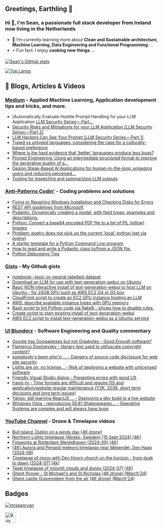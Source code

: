 ## Greetings, Earthling 👋
### Hi 👋, I'm Sean, a passionate full stack developer from Ireland now living in the Netherlands

- 🌱 I’m currently learning more about **Clean and Sustainable architecture, Machine Learning, Data Engineering and Functional Programming** ...
- ⚡ Fun fact: I enjoy **cooking new things** ...

<!--
**mrseanryan/mrseanryan** is a ✨ _special_ ✨ repository because its `README.md` (this file) appears on your GitHub profile.

Here are some ideas to get you started:

- 🔭 I’m currently working on ...
- 🌱 I’m currently learning ...
- 👯 I’m looking to collaborate on ...
- 🤔 I’m looking for help with ...
- 💬 Ask me about ...
- 📫 How to reach me: ...
- 😄 Pronouns: ...
- ⚡ Fun fact: ...
-->

<!-- my own vercel app - see https://vercel.com/mrseanryan - sign in via github -->

[![Sean's GitHub stats](http://mrseanryan-github-readme-stats.vercel.app//api?username=mrseanryan&theme=blue-green&show_icons=true)](https://github.com/mrseanryan/github-readme-stats)

<!-- shared vercel app
[![Sean's GitHub stats](https://github-readme-stats.vercel.app/api?username=mrseanryan&theme=blue-green&show_icons=true)](https://github.com/mrseanryan/github-readme-stats)
-->

[![Top Langs](http://mrseanryan-github-readme-stats.vercel.app/api/top-langs/?username=mrseanryan&theme=blue-green&show_icons=true)](https://github.com/mrseanryan/github-readme-stats)

<!-- shared vercel app
[![Top Langs](https://github-readme-stats.vercel.app/api/top-langs/?username=mrseanryan&theme=blue-green&show_icons=true)](https://github.com/mrseanryan/github-readme-stats)
-->

## 📝 Blogs, Articles & Videos

### [Medium](https://medium.com/@mr.sean.ryan) - Applied Machine Learning, Application development tips and tricks, and more.

<!-- BLOG-POST-LIST-MEDIUM:START -->
- [Automatically Evaluate Hostile Prompt Handling for your LLM Application [LLM Security Series — Part…](https://medium.com/@mr.sean.ryan/automatically-evaluate-hostile-prompt-handling-for-your-llm-application-llm-security-series-part-858a150e5bd7?source=rss-92e36ffeffee------2)
- [Security Risks and Mitigations for your LLM Application [LLM Security Series — Part 2]](https://devsecopsai.today/security-risks-and-mitigations-for-your-llm-application-llm-security-series-part-2-1464ee750cb2?source=rss-92e36ffeffee------2)
- [LLM Hackers Can See Your Prompt [LLM Security Series — Part 1]](https://devsecopsai.today/llm-hackers-can-see-your-prompt-llm-security-series-part-1-b5dfc7b27d02?source=rss-92e36ffeffee------2)
- [Typed vs untyped languages: considering the case for a culturally-based preference](https://medium.com/@mr.sean.ryan/typed-vs-untyped-languages-considering-the-case-for-a-culturally-based-preference-4bdd25de862d?source=rss-92e36ffeffee------2)
- [Where is the hard evidence that ‘better’ languages produce less bugs?](https://medium.com/@mr.sean.ryan/where-is-the-hard-evidence-that-better-languages-produce-less-bugs-808b06f32986?source=rss-92e36ffeffee------2)
- [Prompt Engineering: Using an intermediate structured format to improve the generative quality of a…](https://medium.com/@mr.sean.ryan/prompt-engineering-using-an-intermediate-structured-format-to-improve-the-generative-quality-of-a-02d852a29d7a?source=rss-92e36ffeffee------2)
- [Design Stage-Based AI Applications for human-in-the-loop: engaging users and reducing perceived…](https://medium.com/@mr.sean.ryan/design-stage-based-ai-applications-for-human-in-the-loop-engaging-users-and-reducing-perceived-41f91343bf04?source=rss-92e36ffeffee------2)
- [Tooling for inspecting and summarizing LLM outputs](https://medium.com/@mr.sean.ryan/tooling-for-inspecting-and-summarising-llm-outputs-b1151425cc5b?source=rss-92e36ffeffee------2)
<!-- BLOG-POST-LIST-MEDIUM:END -->

### [Anti-Patterns Codin'](https://antipatterns.blogspot.com/) - Coding problems and solutions

<!-- BLOG-POST-LIST-APC:START -->
- [Fixing or Repairing Windows Installation and Checking Disks for Errors](http://antipatterns.blogspot.com/2025/05/fixing-or-repairing-windows.html)
- [REST API guidelines from Microsoft](http://antipatterns.blogspot.com/2025/03/rest-api-guidelines-from-microsoft.html)
- [Pydantic: Dynamically creating a model, with field types, examples and descriptions.](http://antipatterns.blogspot.com/2025/02/pydantic-dynamically-creating-model.html)
- [Python: Convert a base64 encoded PDF file to a list of PIL &lpar;pillow&rpar; Images](http://antipatterns.blogspot.com/2025/02/python-convert-base64-encoded-pdf-file.html)
- [Problem: poetry does not pick up the current &#39;local&#39; python &lpar;set via pyenv&rpar;](http://antipatterns.blogspot.com/2025/01/problem-poetry-does-not-pick-up-current.html)
- [A starter template for a Python Command Line program](http://antipatterns.blogspot.com/2025/01/a-starter-template-for-python-command.html)
- [How to read and write a Pydantic class to/from a JSON file.](http://antipatterns.blogspot.com/2025/01/how-to-read-and-write-pydantic-class.html)
- [Python Debugging Tips](http://antipatterns.blogspot.com/2024/12/python-debugging-tips.html)
<!-- BLOG-POST-LIST-APC:END -->

### [Gists](https://gist.github.com/mrseanryan) - My Github gists

<!-- BLOG-POST-LIST-GIST:START -->
- [notebook--toxic-or-neutral-labelled-dataset](https://gist.github.com/mrseanryan/21b1d38ebd4b513024a6f460161c3469)
- [Download an LLM for use with text-generation-webui on Ubuntu](https://gist.github.com/mrseanryan/2f168d1f268759e10601b09aa4b2db4a)
- [Basic NON interactive install of text-generation-webui to host LLM on Ubuntu - for 24GB GPU such as AWS EC2 G4 or G5 box](https://gist.github.com/mrseanryan/f1f572f8a16c0dd37741bdb232bb4c61)
- [CloudFront script to create an EC2 GPU instance hosting an LLM](https://gist.github.com/mrseanryan/9c114b206373bb52412e573e8c6b2716)
- [AWS: describe available instance types with GPU memory](https://gist.github.com/mrseanryan/c352dd9e829cbc1088362c815da43eb7)
- [Bash script to lint Python code via flake8 - shows how to disable rules.](https://gist.github.com/mrseanryan/a7d8ed4bfda2f3f6e495bfe719e8d35c)
- [Create script to start existing install of text-generation-webui](https://gist.github.com/mrseanryan/2dcdb8182c05d1ea116e6bd0b772ba3d)
- [AWS EC2 script to install text-generation-webui as a Ubuntu service](https://gist.github.com/mrseanryan/6bf26b78c6af43fe38d322533c8e10b5)
<!-- BLOG-POST-LIST-GIST:END -->

### [UI Blunderz](https://uiblunderz.blogspot.com/) - Software Engineering and Quality commentary

<!-- BLOG-POST-LIST-UIB:START -->
- [Google has Googaplexes but not Gigabytes - Good Enough software?](https://uiblunderz.blogspot.com/2022/10/google-has-googaplexes-but-not.html)
- [Flamenco Dostoevsky - literary text used to obfuscate copyright content?](https://uiblunderz.blogspot.com/2021/09/flamenco-dostoevsky.html)
- [somebody&#39;s been php&#39;in ... - Dangers of source code disclosure for web site security](https://uiblunderz.blogspot.com/2018/12/somebodys-been-phpin.html)
- [Lights are on, no license... - Risk of deploying a website with unlicensed software](https://uiblunderz.blogspot.com/2018/12/lights-are-on-no-license.html)
- [Friendly Visual Studio dialog - Presenting errors with good UX](https://uiblunderz.blogspot.com/2018/12/friendly-visual-studio-dialog.html)
- [travis-ty - Time formats are difficult and require OS and application/website regular maintenance &lpar;Y2K, 2038, short term decisions and long term issues&rpar;](https://uiblunderz.blogspot.com/2018/11/travis-ty.html)
- [Yahoo: still learning ReactJS ... - Deploying a dev build to a live website](https://uiblunderz.blogspot.com/2018/11/yahoo-still-learning-reactjs.html)
- [Windows Vista - reproducing 56.81 Shakespeares... - Operating Systems are complex and will always have bugs](https://uiblunderz.blogspot.com/2018/11/windows-vista-reproducing.html)
<!-- BLOG-POST-LIST-UIB:END -->


### [YouTube Channel](https://www.youtube.com/@SeaniusShows) - Drone & Timelapse videos

<!-- BLOG-POST-LIST-YOUTUBE:START -->
- [Bull Island, Dublin on a windy day [4K drone]](https://www.youtube.com/watch?v=dS00FHfKg6Y)
- [Northern Lights timelapse &lpar;Abisko, Sweden&rpar; [15 Sept 2024] [4K]](https://www.youtube.com/watch?v=d3xBFTkKdyI)
- [Fireworks at Rotterdam Wereldhaven [2024-09] [4K]](https://www.youtube.com/watch?v=792uwQf9waE)
- [[4K] Aurora and Perseid meteors timelapse near Meijendel, Den Haag [2024-08]](https://www.youtube.com/watch?v=KfpNkncQHu0)
- [Timelapse of moon with Den Hoorn church on the horizon - from dusk to dawn [2024-07] [4k]](https://www.youtube.com/watch?v=mGVIMkDKsqE)
- [Texel timelapse of moonlit clouds and dunes &lpar;2024-07&rpar; [4K]](https://www.youtube.com/watch?v=ffQRDB3WhGs)
- [Ghent flyover - St Michael&#39;s and St Nicholas [4K drone] &lpar;March&#39;24&rpar;](https://www.youtube.com/watch?v=E9z86FM4WKw)
- [Ghent castle Gravensteen from the air [4K drone] &lpar;March&#39;24&rpar;](https://www.youtube.com/watch?v=6dqS4svL1Qw)
<!-- BLOG-POST-LIST-YOUTUBE:END -->


## Badges

<p align="left"> <a href="https://github.com/ryo-ma/github-profile-trophy"><img src="https://github-profile-trophy.vercel.app/?username=mrseanryan" alt="mrseanryan" /></a> </p>
  
<a href='https://ko-fi.com/K3K73ALBJ' target='_blank'><img height='36' style='border:0px;height:36px;' src='https://storage.ko-fi.com/cdn/kofi2.png?v=3' border='0' alt='Buy Me a Coffee at ko-fi.com' /></a>
